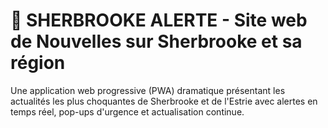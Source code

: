 # 🚨 SHERBROOKE ALERTE - Site web de Nouvelles sur Sherbrooke et sa région

Une application web progressive (PWA) dramatique présentant les actualités les plus choquantes de Sherbrooke et de l'Estrie avec alertes en temps réel, pop-ups d'urgence et actualisation continue.

